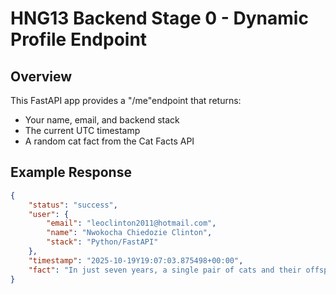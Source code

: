 # HNG13 Backend Stage 0 - Dynamic Profile Endpoint

## Overview
This FastAPI app provides a "/me"endpoint that returns:
- Your name, email, and backend stack
- The current UTC timestamp
- A random cat fact from the Cat Facts API

## Example Response
```json
{
    "status": "success",
    "user": {
        "email": "leoclinton2011@hotmail.com",
        "name": "Nwokocha Chiedozie Clinton",
        "stack": "Python/FastAPI"
    },
    "timestamp": "2025-10-19Y19:07:03.875498+00:00",
    "fact": "In just seven years, a single pair of cats and their offspring could produce a staggering total of 420,000 kittens."
}